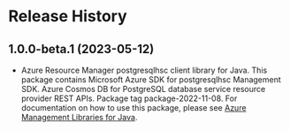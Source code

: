 # Release History

## 1.0.0-beta.1 (2023-05-12)

- Azure Resource Manager postgresqlhsc client library for Java. This package contains Microsoft Azure SDK for postgresqlhsc Management SDK. Azure Cosmos DB for PostgreSQL database service resource provider REST APIs. Package tag package-2022-11-08. For documentation on how to use this package, please see [Azure Management Libraries for Java](https://aka.ms/azsdk/java/mgmt).
